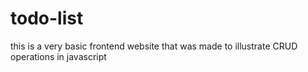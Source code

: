 # todo-list

this is a very basic frontend website that was made to illustrate CRUD operations in javascript
